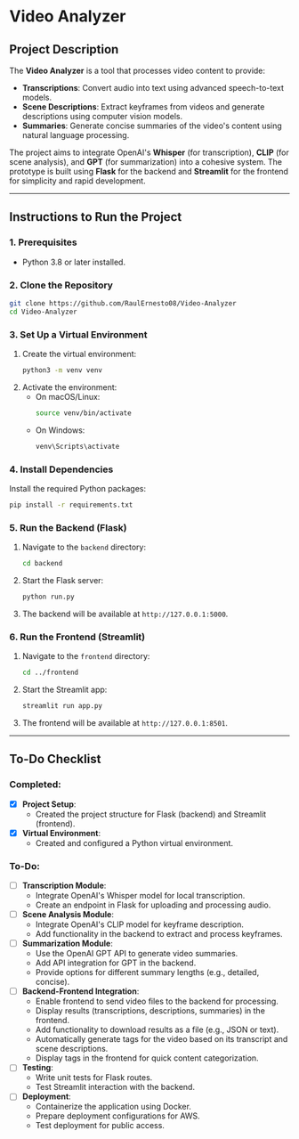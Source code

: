 # Video Analyzer

## Project Description

The **Video Analyzer** is a tool that processes video content to provide:
- **Transcriptions**: Convert audio into text using advanced speech-to-text models.
- **Scene Descriptions**: Extract keyframes from videos and generate descriptions using computer vision models.
- **Summaries**: Generate concise summaries of the video's content using natural language processing.

The project aims to integrate OpenAI's **Whisper** (for transcription), **CLIP** (for scene analysis), and **GPT** (for summarization) into a cohesive system. The prototype is built using **Flask** for the backend and **Streamlit** for the frontend for simplicity and rapid development.

---

## Instructions to Run the Project

### 1. Prerequisites
- Python 3.8 or later installed.

### 2. Clone the Repository
```bash
git clone https://github.com/RaulErnesto08/Video-Analyzer
cd Video-Analyzer
```

### 3. Set Up a Virtual Environment
1. Create the virtual environment:
   ```bash
   python3 -m venv venv
   ```
2. Activate the environment:
   - On macOS/Linux:
     ```bash
     source venv/bin/activate
     ```
   - On Windows:
     ```bash
     venv\Scripts\activate
     ```

### 4. Install Dependencies
Install the required Python packages:
```bash
pip install -r requirements.txt
```

### 5. Run the Backend (Flask)
1. Navigate to the `backend` directory:
   ```bash
   cd backend
   ```
2. Start the Flask server:
   ```bash
   python run.py
   ```
3. The backend will be available at `http://127.0.0.1:5000`.

### 6. Run the Frontend (Streamlit)
1. Navigate to the `frontend` directory:
   ```bash
   cd ../frontend
   ```
2. Start the Streamlit app:
   ```bash
   streamlit run app.py
   ```
3. The frontend will be available at `http://127.0.0.1:8501`.

---

## To-Do Checklist

### Completed:
- [x] **Project Setup**:
  - Created the project structure for Flask (backend) and Streamlit (frontend).
- [x] **Virtual Environment**:
  - Created and configured a Python virtual environment.

### To-Do:
- [ ] **Transcription Module**:
  - Integrate OpenAI's Whisper model for local transcription.
  - Create an endpoint in Flask for uploading and processing audio.
- [ ] **Scene Analysis Module**:
  - Integrate OpenAI's CLIP model for keyframe description.
  - Add functionality in the backend to extract and process keyframes.
- [ ] **Summarization Module**:
  - Use the OpenAI GPT API to generate video summaries.
  - Add API integration for GPT in the backend.
  - Provide options for different summary lengths (e.g., detailed, concise).
- [ ] **Backend-Frontend Integration**:
  - Enable frontend to send video files to the backend for processing.
  - Display results (transcriptions, descriptions, summaries) in the frontend.
  - Add functionality to download results as a file (e.g., JSON or text).
  - Automatically generate tags for the video based on its transcript and scene descriptions.
  - Display tags in the frontend for quick content categorization.
- [ ] **Testing**:
  - Write unit tests for Flask routes.
  - Test Streamlit interaction with the backend.
- [ ] **Deployment**:
  - Containerize the application using Docker.
  - Prepare deployment configurations for AWS.
  - Test deployment for public access.
